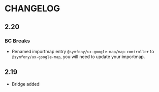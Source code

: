# CHANGELOG

## 2.20

### BC Breaks

-   Renamed importmap entry `@symfony/ux-google-map/map-controller` to `@symfony/ux-google-map`, 
    you will need to update your importmap.

## 2.19

-   Bridge added
